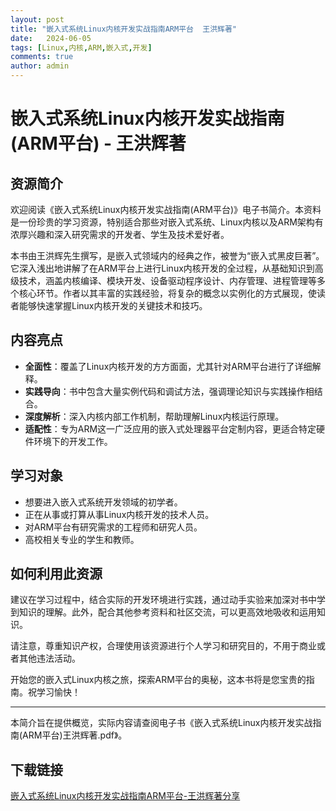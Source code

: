 ```yaml
---
layout: post
title: "嵌入式系统Linux内核开发实战指南ARM平台  王洪辉著"
date:   2024-06-05
tags: [Linux,内核,ARM,嵌入式,开发]
comments: true
author: admin
---
```

# 嵌入式系统Linux内核开发实战指南(ARM平台) - 王洪辉著

## 资源简介

欢迎阅读《嵌入式系统Linux内核开发实战指南(ARM平台)》电子书简介。本资料是一份珍贵的学习资源，特别适合那些对嵌入式系统、Linux内核以及ARM架构有浓厚兴趣和深入研究需求的开发者、学生及技术爱好者。

本书由王洪辉先生撰写，是嵌入式领域内的经典之作，被誉为“嵌入式黑皮巨著”。它深入浅出地讲解了在ARM平台上进行Linux内核开发的全过程，从基础知识到高级技术，涵盖内核编译、模块开发、设备驱动程序设计、内存管理、进程管理等多个核心环节。作者以其丰富的实践经验，将复杂的概念以实例化的方式展现，使读者能够快速掌握Linux内核开发的关键技术和技巧。

## 内容亮点

- **全面性**：覆盖了Linux内核开发的方方面面，尤其针对ARM平台进行了详细解释。
- **实践导向**：书中包含大量实例代码和调试方法，强调理论知识与实践操作相结合。
- **深度解析**：深入内核内部工作机制，帮助理解Linux内核运行原理。
- **适配性**：专为ARM这一广泛应用的嵌入式处理器平台定制内容，更适合特定硬件环境下的开发工作。

## 学习对象

- 想要进入嵌入式系统开发领域的初学者。
- 正在从事或打算从事Linux内核开发的技术人员。
- 对ARM平台有研究需求的工程师和研究人员。
- 高校相关专业的学生和教师。

## 如何利用此资源

建议在学习过程中，结合实际的开发环境进行实践，通过动手实验来加深对书中学到知识的理解。此外，配合其他参考资料和社区交流，可以更高效地吸收和运用知识。

请注意，尊重知识产权，合理使用该资源进行个人学习和研究目的，不用于商业或者其他违法活动。

开始您的嵌入式Linux内核之旅，探索ARM平台的奥秘，这本书将是您宝贵的指南。祝学习愉快！

---

本简介旨在提供概览，实际内容请查阅电子书《嵌入式系统Linux内核开发实战指南(ARM平台)王洪辉著.pdf》。

## 下载链接

[嵌入式系统Linux内核开发实战指南ARM平台-王洪辉著分享](https://pan.quark.cn/s/ff4539bc2f48)